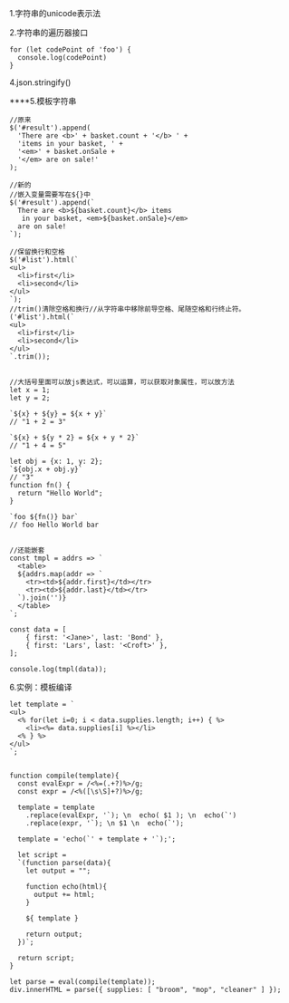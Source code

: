 1.字符串的unicode表示法

2.字符串的遍历器接口

```
for (let codePoint of 'foo') {
  console.log(codePoint)
}
```

4.json.stringify\(\)

\*\*\*\*5.模板字符串

    //原来
    $('#result').append(
      'There are <b>' + basket.count + '</b> ' +
      'items in your basket, ' +
      '<em>' + basket.onSale +
      '</em> are on sale!'
    );

    //新的
    //嵌入变量需要写在${}中
    $('#result').append(`
      There are <b>${basket.count}</b> items
       in your basket, <em>${basket.onSale}</em>
      are on sale!
    `);

    //保留换行和空格
    $('#list').html(`
    <ul>
      <li>first</li>
      <li>second</li>
    </ul>
    `);
    //trim()清除空格和换行//从字符串中移除前导空格、尾随空格和行终止符。
    ('#list').html(`
    <ul>
      <li>first</li>
      <li>second</li>
    </ul>
    `.trim());


    //大括号里面可以放js表达式，可以运算，可以获取对象属性，可以放方法
    let x = 1;
    let y = 2;

    `${x} + ${y} = ${x + y}`
    // "1 + 2 = 3"

    `${x} + ${y * 2} = ${x + y * 2}`
    // "1 + 4 = 5"

    let obj = {x: 1, y: 2};
    `${obj.x + obj.y}`
    // "3"
    function fn() {
      return "Hello World";
    }

    `foo ${fn()} bar`
    // foo Hello World bar


    //还能嵌套
    const tmpl = addrs => `
      <table>
      ${addrs.map(addr => `
        <tr><td>${addr.first}</td></tr>
        <tr><td>${addr.last}</td></tr>
      `).join('')}
      </table>
    `;

    const data = [
        { first: '<Jane>', last: 'Bond' },
        { first: 'Lars', last: '<Croft>' },
    ];

    console.log(tmpl(data));

6.实例：模板编译

    let template = `
    <ul>
      <% for(let i=0; i < data.supplies.length; i++) { %>
        <li><%= data.supplies[i] %></li>
      <% } %>
    </ul>
    `;


    function compile(template){
      const evalExpr = /<%=(.+?)%>/g;
      const expr = /<%([\s\S]+?)%>/g;

      template = template
        .replace(evalExpr, '`); \n  echo( $1 ); \n  echo(`')
        .replace(expr, '`); \n $1 \n  echo(`');

      template = 'echo(`' + template + '`);';

      let script =
      `(function parse(data){
        let output = "";

        function echo(html){
          output += html;
        }

        ${ template }

        return output;
      })`;

      return script;
    }

    let parse = eval(compile(template));
    div.innerHTML = parse({ supplies: [ "broom", "mop", "cleaner" ] });



